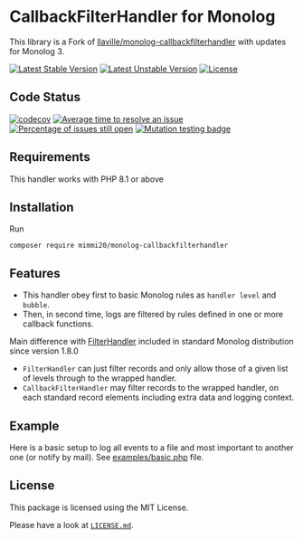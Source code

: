 # CallbackFilterHandler for Monolog

This library is a Fork of [llaville/monolog-callbackfilterhandler](https://github.com/llaville/monolog-callbackfilterhandler) with updates for Monolog 3.

[![Latest Stable Version](https://poser.pugx.org/mimmi20/monolog-callbackfilterhandler/v/stable?format=flat-square)](https://packagist.org/packages/mimmi20/monolog-callbackfilterhandler)
[![Latest Unstable Version](https://poser.pugx.org/mimmi20/monolog-callbackfilterhandler/v/unstable?format=flat-square)](https://packagist.org/packages/mimmi20/monolog-callbackfilterhandler)
[![License](https://poser.pugx.org/mimmi20/monolog-callbackfilterhandler/license?format=flat-square)](https://packagist.org/packages/mimmi20/monolog-callbackfilterhandler)

## Code Status

[![codecov](https://codecov.io/gh/mimmi20/monolog-callbackfilterhandler/branch/master/graph/badge.svg)](https://codecov.io/gh/mimmi20/monolog-callbackfilterhandler)
[![Average time to resolve an issue](https://isitmaintained.com/badge/resolution/mimmi20/monolog-callbackfilterhandler.svg)](https://isitmaintained.com/project/mimmi20/monolog-callbackfilterhandler "Average time to resolve an issue")
[![Percentage of issues still open](https://isitmaintained.com/badge/open/mimmi20/monolog-callbackfilterhandler.svg)](https://isitmaintained.com/project/mimmi20/monolog-callbackfilterhandler "Percentage of issues still open")
[![Mutation testing badge](https://img.shields.io/endpoint?style=flat&url=https%3A%2F%2Fbadge-api.stryker-mutator.io%2Fgithub.com%2Fmimmi20%2Fmonolog-callbackfilterhandler%2Fmaster)](https://dashboard.stryker-mutator.io/reports/github.com/mimmi20/monolog-callbackfilterhandler/master)

## Requirements

This handler works with PHP 8.1 or above

## Installation

Run

```shell
composer require mimmi20/monolog-callbackfilterhandler
```

## Features

* This handler obey first to basic Monolog rules as `handler level` and `bubble`.
* Then, in second time, logs are filtered by rules defined in one or more callback functions.

Main difference with [FilterHandler](https://github.com/Seldaek/monolog/blob/master/src/Monolog/Handler/FilterHandler.php)
included in standard Monolog distribution since version 1.8.0

* `FilterHandler` can just filter records and only allow those of a given list of levels through to the wrapped handler.
* `CallbackFilterHandler` may filter records to the wrapped handler, on each standard record elements including extra data and logging context.

## Example

Here is a basic setup to log all events to a file and most important to another one (or notify by mail).
See [examples/basic.php](https://github.com/mimmi20/monolog-callbackfilterhandler/blob/master/examples/basic.php) file.

## License

This package is licensed using the MIT License.

Please have a look at [`LICENSE.md`](LICENSE.md).
